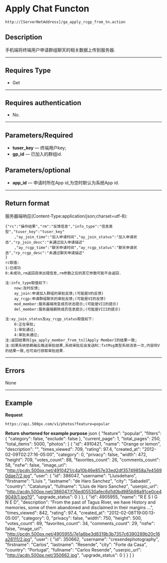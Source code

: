 # Apply Chat Functon
	http://[ServerNetAddress]/ga_apply_rcgp_from_tn.action

## Description
手机端将终端用户申请群组聊天的相关数据上传到服务器.
***

## Requires Type

* Get
***

## Requires authentication
* No.
***

## Parameters/Required
- **tuser_key** — 终端用户key;
- **gp_id** — 已加入的群组id.

## Parameters/optional
- **app_id** — 申请时所在App id,为空时默认为系统App id.
***

## Return format
服务器端响应(Content-Type:application/json;charset=utf-8):

	{"rc":"操作结果","rm":"反馈信息","info_type":"信息类型","tuser_key":"tuser_key"
		,"ay_join_time":"加入申请时间","ay_join_status":"加入申请状态","rp_join_desc":"未通过加入申请描述"
		,"ay_rcgp_time":"聊天申请时间","ay_rcgp_status":"聊天申请状态","rp_rcgp_desc":"未通过聊天申请描述"
	}
	rc取值:	
	1:已成功
	0:未成功,rm返回具体出错信息,rm参数之后的其它参数可能不会返回.

	注:info_type取值如下:
		now:及时反馈;
		ay_join:申请加入群组的审批反馈;(可能是V的反馈)
		ay_rcgp:申请群组聊天的审批反馈;(可能是VI的反馈)
		mod_member:服务器端改变成员状态提示;(可能是VII的提示)
		del_member:服务器端删除成员信息提示;(可能是VIII的提示)

	注:ay_join_status及ay_rcgp_status取值如下:
		0:正在审批;
		1:审批通过;
		4:审批未通过;
	注:返回结果同[ga_apply_member_from_tn][Apply Member]的结果一致;
	注:如果系统依赖融云推送审批结果,系统审批后会发送RC:TxtMsg类型系统消息一次,内容同V的结果一致,也可自行获取审批结果.

[Apply Member]: https://github.com/birdcopy/BirdCopy-Web-Server/blob/master/API/group/ga_apply_member_from_tn.md

***

## Errors
None

***

## Example
**Request**

    https://api.500px.com/v1/photos?feature=popular

**Return** __shortened for example purpose__
json
{
  "feature": "popular",
  "filters": {
      "category": false,
      "exclude": false
  },
  "current_page": 1,
  "total_pages": 250,
  "total_items": 5000,
  "photos": [
    {
      "id": 4910421,
      "name": "Orange or lemon",
      "description": "",
      "times_viewed": 709,
      "rating": 97.4,
      "created_at": "2012-02-09T02:27:16-05:00",
      "category": 0,
      "privacy": false,
      "width": 472,
      "height": 709,
      "votes_count": 88,
      "favorites_count": 26,
      "comments_count": 58,
      "nsfw": false,
      "image_url": "http://pcdn.500px.net/4910421/c4a10b46e857e33ed2df35749858a7e45690dae7/2.jpg",
      "user": {
        "id": 386047,
        "username": "Lluisdeharo",
        "firstname": "Lluis ",
        "lastname": "de Haro Sanchez",
        "city": "Sabadell",
        "country": "Catalunya",
        "fullname": "Lluis de Haro Sanchez",
        "userpic_url": "http://acdn.500px.net/386047/f76ed05530afec6d1d0bd985b98a91ce0ce49049/1.jpg?0",
        "upgrade_status": 0
      }
    },
    {
      "id": 4905955,
      "name": "R E S I G N E D",
      "description": "From the past of Tagus River, we have History and memories, some of them abandoned and disclaimed in their margins ...",
      "times_viewed": 842,
      "rating": 97.4,
      "created_at": "2012-02-08T19:00:13-05:00",
      "category": 0,
      "privacy": false,
      "width": 750,
      "height": 500,
      "votes_count": 69,
      "favorites_count": 34,
      "comments_count": 29,
      "nsfw": false,
      "image_url": "http://pcdn.500px.net/4905955/7e1a6be3d8319b3b7357c6390289b20c16a26111/2.jpg",
      "user": {
        "id": 350662,
        "username": "cresendephotography",
        "firstname": "Carlos",
        "lastname": "Resende",
        "city": "Forte da Casa",
        "country": "Portugal",
        "fullname": "Carlos Resende",
        "userpic_url": "http://acdn.500px.net/350662.jpg",
        "upgrade_status": 0
      }
    }
  ]
}


